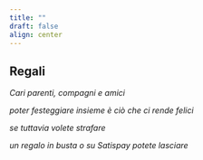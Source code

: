 ```yaml
---
title: ""
draft: false
align: center
---
```


## Regali

*Cari parenti, compagni e amici*

*poter festeggiare insieme è ciò che ci rende felici*

*se tuttavia volete strafare*

*un regalo in busta o su Satispay potete lasciare*